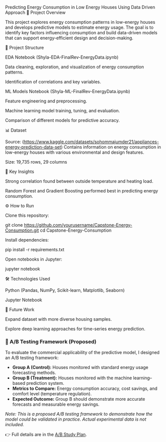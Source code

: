 Predicting Energy Consumption in Low Energy Houses Using Data Driven Approach
📌 Project Overview

This project explores energy consumption patterns in low-energy houses and develops predictive models to estimate energy usage. The goal is to identify key factors influencing consumption and build data-driven models that can support energy-efficient design and decision-making.

📂 Project Structure

EDA Notebook (Shyla-EDA-FinalRev-EnergyData.ipynb)

Data cleaning, exploration, and visualization of energy consumption patterns.

Identification of correlations and key variables.

ML Models Notebook (Shyla-ML-FinalRev-EnergyData.ipynb)

Feature engineering and preprocessing.

Machine learning model training, tuning, and evaluation.

Comparison of different models for predictive accuracy.

📊 Dataset

Source: (https://www.kaggle.com/datasets/sohommajumder21/appliances-energy-prediction-data-set)
Contains information on energy consumption in low-energy houses with various environmental and design features.

Size: 19,735 rows, 29 columns  

🚀 Key Insights

Strong correlation found between outside temperature and heating load.

Random Forest and Gradient Boosting performed best in predicting energy consumption.



⚙️ How to Run

Clone this repository:

git clone https://github.com/yourusername/Capstone-Energy-Consumption.git
cd Capstone-Energy-Consumption


Install dependencies:

pip install -r requirements.txt


Open notebooks in Jupyter:

jupyter notebook

🛠️ Technologies Used

Python (Pandas, NumPy, Scikit-learn, Matplotlib, Seaborn)

Jupyter Notebook

🔮 Future Work

Expand dataset with more diverse housing samples.

Explore deep learning approaches for time-series energy prediction.

### 🔄 A/B Testing Framework (Proposed)  
To evaluate the commercial applicability of the predictive model, I designed an A/B testing framework:  

- **Group A (Control):** Houses monitored with standard energy usage forecasting methods.  
- **Group B (Treatment):** Houses monitored with the machine learning–based prediction system.  
- **Metrics to Compare:** Energy consumption accuracy, cost savings, and comfort level (temperature regulation).  
- **Expected Outcome:** Group B should demonstrate more accurate forecasts and measurable energy savings.  

*Note: This is a proposed A/B testing framework to demonstrate how the model could be validated in practice. Actual experimental data is not included.*  

👉 Full details are in the [A/B Study Plan](AB-study.md).  
